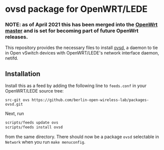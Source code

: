 # ovsd package for OpenWRT/LEDE

### NOTE: as of April 2021 this has been merged into the [OpenWrt master](https://github.com/openwrt/packages/tree/master/net/ovsd) and is set for becoming part of future OpenWrt releases. 

This repository provides the necessary files to install [ovsd](https://github.com/berlin-open-wireless-lab/ovsd), a daemon to tie in Open vSwitch devices with OpenWRT/LEDE's network interface daemon, netifd.


## Installation

Install this as a feed by adding the following line to `feeds.conf` in your OpenWRT/LEDE source tree:
```
src-git ovs https://github.com/berlin-open-wireless-lab/packages-ovsd.git
```
Next, run
```bash
scripts/feeds update ovs
scripts/feeds install ovsd
```
from the same directory. There should now be a package `ovsd` selectable in `Network` when you run
`make menuconfig`.
